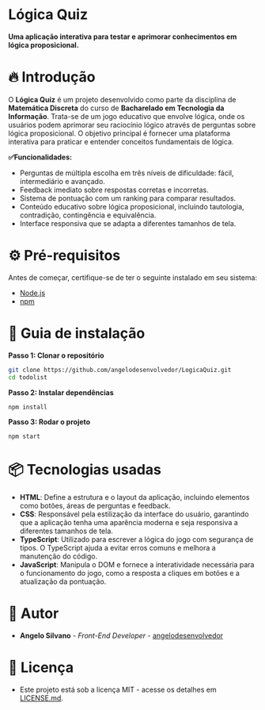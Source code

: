 
# Lógica Quiz

**Uma aplicação interativa para testar e aprimorar conhecimentos em lógica proposicional.**

# 🔥 Introdução

O **Lógica Quiz** é um projeto desenvolvido como parte da disciplina de **Matemática Discreta** do curso de **Bacharelado em Tecnologia da Informação**. Trata-se de um jogo educativo que envolve lógica, onde os usuários podem aprimorar seu raciocínio lógico através de perguntas sobre lógica proposicional. O objetivo principal é fornecer uma plataforma interativa para praticar e entender conceitos fundamentais de lógica.

**✅Funcionalidades:**
- Perguntas de múltipla escolha em três níveis de dificuldade: fácil, intermediário e avançado.
- Feedback imediato sobre respostas corretas e incorretas.
- Sistema de pontuação com um ranking para comparar resultados.
- Conteúdo educativo sobre lógica proposicional, incluindo tautologia, contradição, contingência e equivalência.
- Interface responsiva que se adapta a diferentes tamanhos de tela.

# ⚙️ Pré-requisitos

Antes de começar, certifique-se de ter o seguinte instalado em seu sistema:

- [Node.js](https://nodejs.org/en)
- [npm](https://www.npmjs.com/)

# 🔨 Guia de instalação

**Passo 1: Clonar o repositório**
```bash
git clone https://github.com/angelodesenvolvedor/LogicaQuiz.git
cd todolist
```

**Passo 2: Instalar dependências**
```bash
npm install   
```

**Passo 3: Rodar o projeto**
```bash
npm start   
```

# 📦 Tecnologias usadas

- **HTML**: Define a estrutura e o layout da aplicação, incluindo elementos como botões, áreas de perguntas e feedback.
- **CSS**: Responsável pela estilização da interface do usuário, garantindo que a aplicação tenha uma aparência moderna e seja responsiva a diferentes tamanhos de tela.
- **TypeScript**: Utilizado para escrever a lógica do jogo com segurança de tipos. O TypeScript ajuda a evitar erros comuns e melhora a manutenção do código.
- **JavaScript**: Manipula o DOM e fornece a interatividade necessária para o funcionamento do jogo, como a resposta a cliques em botões e a atualização da pontuação.

# 👷 Autor

* **Angelo Silvano** - *Front-End Developer* - [angelodesenvolvedor](https://github.com/angelodesenvolvedor)
  
# 📄 Licença

- Este projeto está sob a licença MIT - acesse os detalhes em [LICENSE.md](https://github.com/angelodesenvolvedor/LogicaQuiz/tree/master?tab=MIT-1-ov-file).

